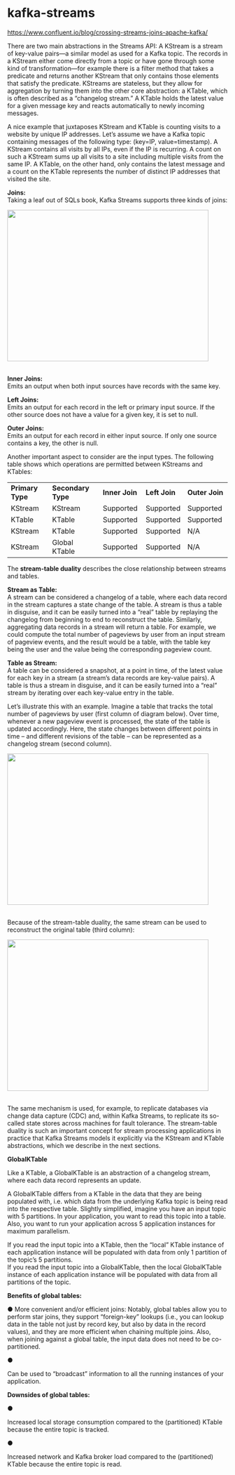 # kafka-streams

https://www.confluent.io/blog/crossing-streams-joins-apache-kafka/

There are two main abstractions in the Streams API: A KStream is a stream of key-value pairs—a similar model as used for a Kafka topic. The records in a KStream either come directly from a topic or have gone through some kind of transformation—for example there is a filter method that takes a predicate and returns another KStream that only contains those elements that satisfy the predicate. KStreams are stateless, but they allow for aggregation by turning them into the other core abstraction: a KTable, which is often described as a “changelog stream.” A KTable holds the latest value for a given message key and reacts automatically to newly incoming messages.

A nice example that juxtaposes KStream and KTable is counting visits to a website by unique IP addresses. Let’s assume we have a Kafka topic containing messages of the following type: (key=IP, value=timestamp). A KStream contains all visits by all IPs, even if the IP is recurring. A count on such a KStream sums up all visits to a site including multiple visits from the same IP. A KTable, on the other hand, only contains the latest message and a count on the KTable represents the number of distinct IP addresses that visited the site.

<b>Joins:</b><br>
Taking a leaf out of SQLs book, Kafka Streams supports three kinds of joins:<br>

<img src="https://cdn.confluent.io/wp-content/uploads/inner-left-outer.jpg" width="460" height="345"> <br><br>

<b>Inner Joins:</b><br> Emits an output when both input sources have records with the same key.

<b>Left Joins:</b><br> Emits an output for each record in the left or primary input source. If the other source does not have a value for a given key, it is set to null.

<b>Outer Joins:</b><br> Emits an output for each record in either input source. If only one source contains a key, the other is null.

Another important aspect to consider are the input types. The following table shows which operations are permitted between KStreams and KTables:<br>

<table>
<tr>
<td style="width: 115px;"><b>Primary Type &nbsp; &nbsp;&nbsp;</b></td>
<td style="width: 139px;"><b>Secondary Type&nbsp;</b></td>
<td style="width: 89px;"><b>Inner Join</b></td>
<td style="width: 78px;"><b>Left Join</b></td>
<td style="width: 96px;"><b>Outer Join</b></td>
</tr>
<tr>
<td style="width: 115px;"><span style="font-weight: 400;">KStream</span></td>
<td style="width: 139px;"><span style="font-weight: 400;">KStream</span></td>
<td style="width: 89px;"><span style="font-weight: 400;">Supported</span></td>
<td style="width: 78px;"><span style="font-weight: 400;">Supported</span></td>
<td style="width: 96px;"><span style="font-weight: 400;">Supported</span></td>
</tr>
<tr>
<td style="width: 115px;"><span style="font-weight: 400;">KTable</span></td>
<td style="width: 139px;"><span style="font-weight: 400;">KTable</span></td>
<td style="width: 89px;"><span style="font-weight: 400;">Supported</span></td>
<td style="width: 78px;"><span style="font-weight: 400;">Supported</span></td>
<td style="width: 96px;"><span style="font-weight: 400;">Supported</span></td>
</tr>
<tr>
<td style="width: 115px;"><span style="font-weight: 400;">KStream</span></td>
<td style="width: 139px;"><span style="font-weight: 400;">KTable</span></td>
<td style="width: 89px;"><span style="font-weight: 400;">Supported</span></td>
<td style="width: 78px;"><span style="font-weight: 400;">Supported</span></td>
<td style="width: 96px;"><span style="font-weight: 400;">N/A</span></td>
</tr>
<tr>
<td style="width: 115px;"><span style="font-weight: 400;">KStream</span></td>
<td style="width: 139px;"><span style="font-weight: 400;">Global KTable</span></td>
<td style="width: 89px;"><span style="font-weight: 400;">Supported</span></td>
<td style="width: 78px;"><span style="font-weight: 400;">Supported</span></td>
<td style="width: 96px;"><span style="font-weight: 400;">N/A</span></td>
</tr>
</table>

The <b>stream-table duality</b> describes the close relationship between streams and tables.<br>

<b>Stream as Table:</b><br> A stream can be considered a changelog of a table, where each data record in the stream captures a state change of the table. A stream is thus a table in disguise, and it can be easily turned into a “real” table by replaying the changelog from beginning to end to reconstruct the table. Similarly, aggregating data records in a stream will return a table. For example, we could compute the total number of pageviews by user from an input stream of pageview events, and the result would be a table, with the table key being the user and the value being the corresponding pageview count.<br>

<b>Table as Stream:</b><br> A table can be considered a snapshot, at a point in time, of the latest value for each key in a stream (a stream’s data records are key-value pairs). A table is thus a stream in disguise, and it can be easily turned into a “real” stream by iterating over each key-value entry in the table.<br>

Let’s illustrate this with an example. Imagine a table that tracks the total number of pageviews by user (first column of diagram below). Over time, whenever a new pageview event is processed, the state of the table is updated accordingly. Here, the state changes between different points in time – and different revisions of the table – can be represented as a changelog stream (second column).<br>

<img src="https://docs.confluent.io/platform/current/_images/streams-table-duality-02.jpg" width="460" height="345"> <br><br>


Because of the stream-table duality, the same stream can be used to reconstruct the original table (third column):<br>

<img src="https://docs.confluent.io/platform/current/_images/streams-table-duality-03.jpg" width="460" height="345"><br><br>

The same mechanism is used, for example, to replicate databases via change data capture (CDC) and, within Kafka Streams, to replicate its so-called state stores across machines for fault tolerance. The stream-table duality is such an important concept for stream processing applications in practice that Kafka Streams models it explicitly via the KStream and KTable abstractions, which we describe in the next sections.<br>


<b>GlobalKTable</b><br>

Like a KTable, a GlobalKTable is an abstraction of a changelog stream, where each data record represents an update.<br>

A GlobalKTable differs from a KTable in the data that they are being populated with, i.e. which data from the underlying Kafka topic is being read into the respective table. Slightly simplified, imagine you have an input topic with 5 partitions. In your application, you want to read this topic into a table. Also, you want to run your application across 5 application instances for maximum parallelism.<br>

If you read the input topic into a KTable, then the “local” KTable instance of each application instance will be populated with data from only 1 partition of the topic’s 5 partitions.<br>
If you read the input topic into a GlobalKTable, then the local GlobalKTable instance of each application instance will be populated with data from all partitions of the topic.<br>

<b>Benefits of global tables:</b><br>

&#9679; More convenient and/or efficient joins: Notably, global tables allow you to perform star joins, they support “foreign-key” lookups (i.e., you can lookup data in the table not just by record key, but also by data in the record values), and they are more efficient when chaining multiple joins. Also, when joining against a global table, the input data does not need to be co-partitioned.<br>
<p>&#9679;</p>Can be used to “broadcast” information to all the running instances of your application.<br>

<b>Downsides of global tables:</b><br>

<p>&#9679;</p> Increased local storage consumption compared to the (partitioned) KTable because the entire topic is tracked.
<p>&#9679;</p> Increased network and Kafka broker load compared to the (partitioned) KTable because the entire topic is read.


